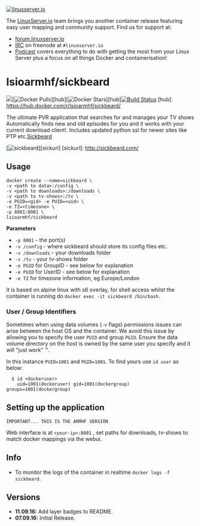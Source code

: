 [linuxserverurl]: https://linuxserver.io
[forumurl]: https://forum.linuxserver.io
[ircurl]: https://www.linuxserver.io/index.php/irc/
[podcasturl]: https://www.linuxserver.io/index.php/category/podcast/

[![linuxserver.io](https://raw.githubusercontent.com/linuxserver/docker-templates/master/linuxserver.io/img/linuxserver_medium.png)][linuxserverurl]

The [LinuxServer.io][linuxserverurl] team brings you another container release featuring easy user mapping and community support. Find us for support at:
* [forum.linuxserver.io][forumurl]
* [IRC][ircurl] on freenode at `#linuxserver.io`
* [Podcast][podcasturl] covers everything to do with getting the most from your Linux Server plus a focus on all things Docker and containerisation!

# lsioarmhf/sickbeard
[![](https://images.microbadger.com/badges/image/lsioarmhf/sickbeard.svg)](http://microbadger.com/images/lsioarmhf/sickbeard "Get your own image badge on microbadger.com")[![Docker Pulls](https://img.shields.io/docker/pulls/lsioarmhf/sickbeard.svg)][hub][![Docker Stars](https://img.shields.io/docker/stars/lsioarmhf/sickbeard.svg)][hub][![Build Status](http://jenkins.linuxserver.io:8080/buildStatus/icon?job=Dockers/LinuxServer.io-armhf/lsioarmhf-sickbeard)](http://jenkins.linuxserver.io:8080/job/Dockers/job/LinuxServer.io-armhf/job/lsioarmhf-sickbeard/)
[hub]: https://hub.docker.com/r/lsioarmhf/sickbeard/

The ultimate PVR application that searches for and manages your TV shows
Automatically finds new and old episodes for you and it works with your current download client!. Includes updated python ssl for newer sites like PTP etc.[Sickbeard](http://sickbeard.com/)

[![sickbeard](http://wolfeden.ca/sickbeard_small.png)][sickurl]
[sickurl]: http://sickbeard.com/
## Usage

```
docker create --name=sickbeard \
-v <path to data>:/config \
-v <path to downloads>:/downloads \
-v <path to tv-shows>:/tv \
-e PGID=<gid> -e PUID=<uid> \
-e TZ=<timezone> \
-p 8081:8081 \
lsioarmhf/sickbeard
```

**Parameters**

* `-p 8081` - the port(s)
* `-v /config` - where sickbeard should store its config files etc.
* `-v /downloads` - your downloads folder
* `-v /tv` - your tv-shows folder
* `-e PGID` for GroupID - see below for explanation
* `-e PUID` for UserID - see below for explanation
* `-e TZ` for timezone information, eg Europe/London

It is based on alpine linux with s6 overlay, for shell access whilst the container is running do `docker exec -it sickbeard /bin/bash`.

### User / Group Identifiers

Sometimes when using data volumes (`-v` flags) permissions issues can arise between the host OS and the container. We avoid this issue by allowing you to specify the user `PUID` and group `PGID`. Ensure the data volume directory on the host is owned by the same user you specify and it will "just work" ™.

In this instance `PUID=1001` and `PGID=1001`. To find yours use `id user` as below:

```
  $ id <dockeruser>
    uid=1001(dockeruser) gid=1001(dockergroup) groups=1001(dockergroup)
```

## Setting up the application 
`IMPORTANT... THIS IS THE ARMHF VERSION`

Web interface is at `<your-ip>:8081` , set paths for downloads, tv-shows to match docker mappings via the webui.


## Info

* To monitor the logs of the container in realtime `docker logs -f sickbeard`.

## Versions

+ **11.09.16:** Add layer badges to README.
+ **07.09.16:** Initial Release.
